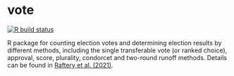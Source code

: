 # vote

[![R build status](https://github.com/hanase/vote/workflows/R-CMD-check/badge.svg?branch=master)](https://github.com/hanase/vote/actions?workflow=R-CMD-check)

R package for counting election votes and determining election results by different methods, including the single transferable vote (or ranked choice), approval, score, plurality, condorcet and two-round runoff methods. Details can be found in [Raftery et al. (2021)](https://arxiv.org/abs/2102.05801).


